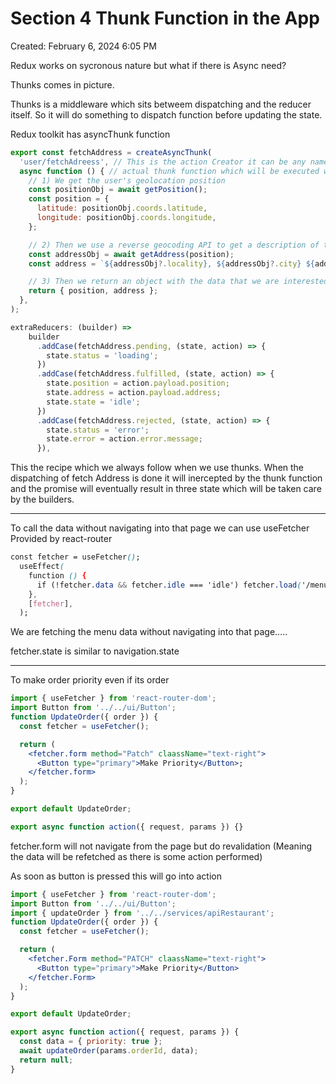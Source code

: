 # Section 4 Thunk Function in the App

Created: February 6, 2024 6:05 PM

Redux works on sycronous nature but what if there is Async need?

Thunks comes in picture.

Thunks is a middleware which sits betweem dispatching and the reducer itself. So it will do something to dispatch function before updating the state.

Redux toolkit has asyncThunk function

```jsx
export const fetchAddress = createAsyncThunk(
  'user/fetchAdreess', // This is the action Creator it can be any name
  async function () { // actual thunk function which will be executed when the above action creator is called
    // 1) We get the user's geolocation position
    const positionObj = await getPosition();
    const position = {
      latitude: positionObj.coords.latitude,
      longitude: positionObj.coords.longitude,
    };

    // 2) Then we use a reverse geocoding API to get a description of the user's address, so we can display it the order form, so that the user can correct it if wrong
    const addressObj = await getAddress(position);
    const address = `${addressObj?.locality}, ${addressObj?.city} ${addressObj?.postcode}, ${addressObj?.countryName}`;

    // 3) Then we return an object with the data that we are interested in
    return { position, address };
  },
);
```

```jsx
extraReducers: (builder) =>
    builder
      .addCase(fetchAddress.pending, (state, action) => {
        state.status = 'loading';
      })
      .addCase(fetchAddress.fulfilled, (state, action) => {
        state.position = action.payload.position;
        state.address = action.payload.address;
        state.state = 'idle';
      })
      .addCase(fetchAddress.rejected, (state, action) => {
        state.status = 'error';
        state.error = action.error.message;
      }),
```

This the recipe which we always follow when we use thunks. When the dispatching of fetch Address is done it will inercepted by the thunk function and the promise will eventually result in three state which will be taken care by the builders.

---

To call the data without navigating into that page we can use useFetcher Provided by react-router

```css
const fetcher = useFetcher();
  useEffect(
    function () {
      if (!fetcher.data && fetcher.idle === 'idle') fetcher.load('/menu');
    },
    [fetcher],
  );
```

We are fetching the menu data without navigating into that page…..

fetcher.state is similar to navigation.state

---

To make order priority even if its order

```jsx
import { useFetcher } from 'react-router-dom';
import Button from '../../ui/Button';
function UpdateOrder({ order }) {
  const fetcher = useFetcher();

  return (
    <fetcher.form method="Patch" claassName="text-right">
      <Button type="primary">Make Priority</Button>;
    </fetcher.form>
  );
}

export default UpdateOrder;

export async function action({ request, params }) {}
```

fetcher.form will not navigate from the page but do revalidation (Meaning the data will be refetched as there is some action performed)

As soon as button is pressed this will go into action

```jsx
import { useFetcher } from 'react-router-dom';
import Button from '../../ui/Button';
import { updateOrder } from '../../services/apiRestaurant';
function UpdateOrder({ order }) {
  const fetcher = useFetcher();

  return (
    <fetcher.Form method="PATCH" claassName="text-right">
      <Button type="primary">Make Priority</Button>
    </fetcher.Form>
  );
}

export default UpdateOrder;

export async function action({ request, params }) {
  const data = { priority: true };
  await updateOrder(params.orderId, data);
  return null;
}
```
